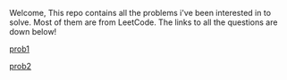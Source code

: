 Welcome,
This repo contains all the problems i've been interested in to solve. Most of them are from LeetCode.
The links to all the questions are down below!

[prob1](https://leetcode.com/explore/learn/card/fun-with-arrays/511/in-place-operations/3260/)

[prob2](https://leetcode.com/explore/learn/card/fun-with-arrays/511/in-place-operations/3575/)

